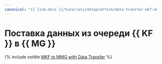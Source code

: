 ```yaml
---
canonical: "{{ link-docs }}/tutorials/dataplatform/data-transfer-mkf-mmg"
---
```


# Поставка данных из очереди {{ KF }} в {{ MG }}

{% include notitle [MKF to MMG with Data Transfer](../../_tutorials/dataplatform/data-transfer-mkf-mmg.md) %}
